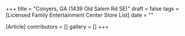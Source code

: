 +++
title = "Conyers, GA (1439 Old Salem Rd SE)"
draft = false
tags = [Licensed Family Entertainment Center Store List]
date = ""

[Article]
contributors = []
gallery = []
+++